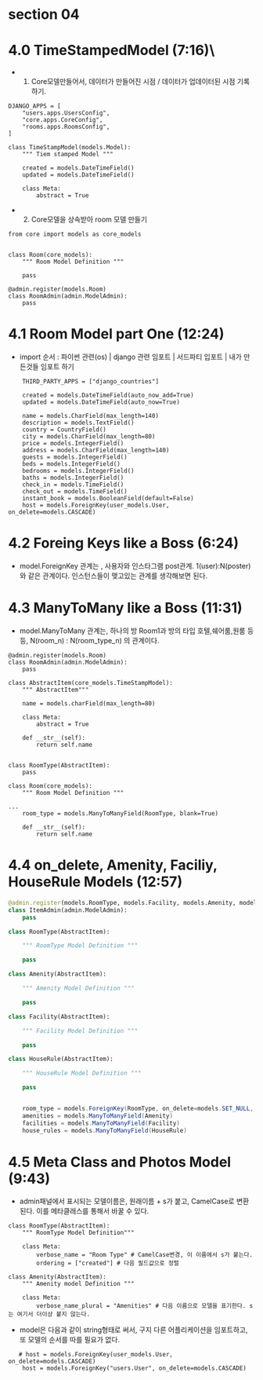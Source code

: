 # section 04

# 4.0 TimeStampedModel (7:16)\

- 1. Core모델만들어서, 데이터가 만들어진 시점 / 데이터가 업데이터된 시점 기록하기.

```
DJANGO_APPS = [
    "users.apps.UsersConfig",
    "core.apps.CoreConfig",
    "rooms.apps.RoomsConfig",
]

class TimeStampModel(models.Model):
    """ Tiem stamped Model """

    created = models.DateTimeField()
    updated = models.DateTimeField()

    class Meta:
        abstract = True
```

- 2. Core모델을 상속받아 room 모델 만들기

```
from core import models as core_models


class Room(core_models):
    """ Room Model Definition """

    pass

@admin.register(models.Room)
class RoomAdmin(admin.ModelAdmin):
    pass

```

# 4.1 Room Model part One (12:24)

- import 순서 : 파이썬 관련(os) | django 관련 임포트 | 서드파티 입포트 | 내가 만든것들 임포트 하기

```
    THIRD_PARTY_APPS = ["django_countries"]

    created = models.DateTimeField(auto_now_add=True)
    updated = models.DateTimeField(auto_now=True)

    name = models.CharField(max_length=140)
    description = models.TextField()
    country = CountryField()
    city = models.CharField(max_length=80)
    price = models.IntegerField()
    address = models.CharField(max_length=140)
    guests = models.IntegerField()
    beds = models.IntegerField()
    bedrooms = models.IntegerField()
    baths = models.IntegerField()
    check_in = models.TimeField()
    check_out = models.TimeField()
    instant_book = models.BooleanField(default=False)
    host = models.ForeignKey(user_models.User, on_delete=models.CASCADE)

```

# 4.2 Foreing Keys like a Boss (6:24)

- model.ForeignKey 관계는 , 사용자와 인스타그램 post관계. 1(user):N(poster) 와 같은 관계이다. 인스턴스들이 맺고있는 관계를 생각해보면 된다.

# 4.3 ManyToMany like a Boss (11:31)

- model.ManyToMany 관계는, 하나의 방 Room1과 방의 타입 호텔,쉐어룸,원룸 등등, N(room_n) : N(room_type_n) 의 관계이다.

```
@admin.register(models.Room)
class RoomAdmin(admin.ModelAdmin):
    pass

class AbstractItem(core_models.TimeStampModel):
    """ AbstractItem"""

    name = models.charField(max_length=80)

    class Meta:
        abstract = True

    def __str__(self):
        return self.name


class RoomType(AbstractItem):
    pass

class Room(core_models):
    """ Room Model Definition """

...
    room_type = models.ManyToManyField(RoomType, blank=True)

    def __str__(self):
        return self.name
```

# 4.4 on_delete, Amenity, Faciliy, HouseRule Models (12:57)

```python
@admin.register(models.RoomType, models.Facility, models.Amenity, models.HouseRule)
class ItemAdmin(admin.ModelAdmin):
    pass
```

```python
class RoomType(AbstractItem):

    """ RoomType Model Definition """

    pass

class Amenity(AbstractItem):

    """ Amenity Model Definition """

    pass

class Facility(AbstractItem):

    """ Facility Model Definition """

    pass

class HouseRule(AbstractItem):

    """ HouseRule Model Definition """

    pass

```

```cs

    room_type = models.ForeignKey(RoomType, on_delete=models.SET_NULL, null=True)
    amenities = models.ManyToManyField(Amenity)
    facilities = models.ManyToManyField(Facility)
    house_rules = models.ManyToManyField(HouseRule)

```

# 4.5 Meta Class and Photos Model (9:43)

- admin패널에서 표시되는 모델이름은, 원래이름 + s가 붙고, CamelCase로 변환된다. 이를 메타클래스를 통해서 바꿀 수 있다.

```
class RoomType(AbstractItem):
    """ RoomType Model Definition"""

    class Meta:
        verbose_name = "Room Type" # CamelCase변경, 이 이름에서 s가 붙는다.
        ordering = ["created"] # 다음 필드값으로 정렬

class Amenity(AbstractItem):
    """ Amenity model Definition """

    class Meta:
        verbose_name_plural = "Amenities" # 다음 이름으로 모델을 표기한다. s는 여기서 더이상 붙지 않는다.
```

- model은 다음과 같이 string형태로 써서, 구지 다른 어플리케이션을 임포트하고, 또 모델의 순서를 따를 필요가 없다.

```
   # host = models.ForeignKey(user_models.User, on_delete=models.CASCADE)
    host = models.ForeignKey("users.User", on_delete=models.CASCADE)
```

